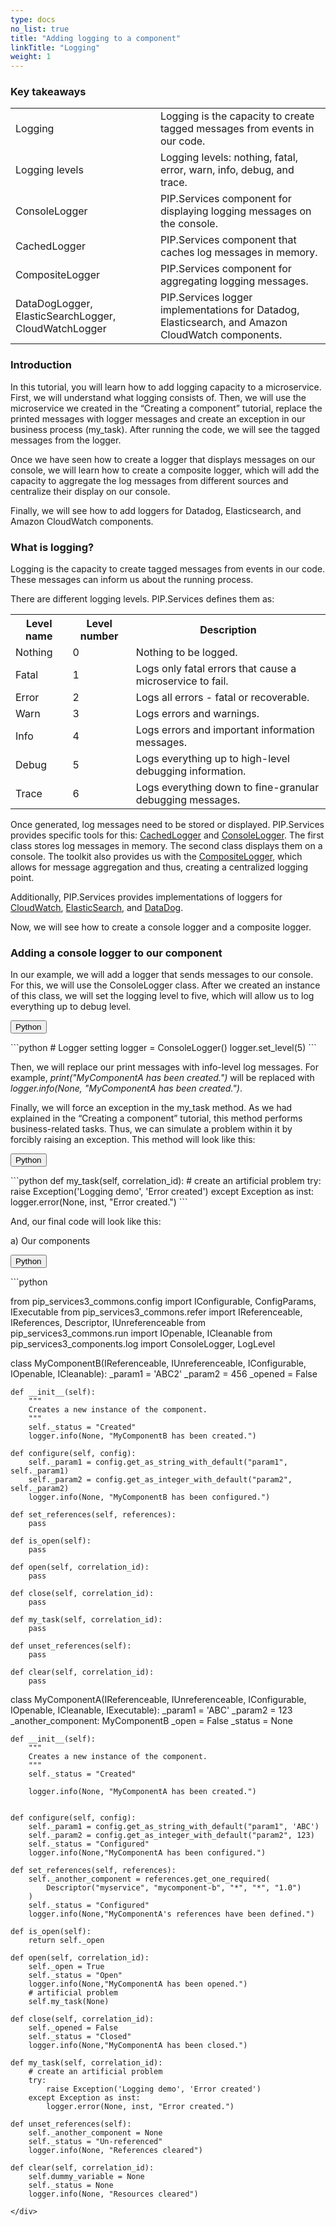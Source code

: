 ```yaml
---
type: docs
no_list: true
title: "Adding logging to a component"
linkTitle: "Logging"
weight: 1
---
```


### Key takeaways

<table>
  <tr>
    <td>Logging </td>
    <td>Logging is the capacity to create tagged messages from events in our code.</td>
  </tr>
  <tr>
    <td>Logging levels</td>
    <td>Logging levels: nothing, fatal, error, warn, info, debug, and trace. </td>
  </tr>
  <tr>
    <td>ConsoleLogger</td>
    <td>PIP.Services component for displaying logging messages on the console. </td>
  </tr>
  <tr>
    <td>CachedLogger</td>
    <td>PIP.Services component that caches log messages in memory.</td>
  </tr>
  <tr>
    <td>CompositeLogger</td>
    <td>PIP.Services component for aggregating logging messages.</td>
  </tr>
  <tr>
    <td>DataDogLogger, ElasticSearchLogger, CloudWatchLogger</td>
    <td>PIP.Services logger implementations for Datadog, Elasticsearch, and Amazon CloudWatch components.</td>
  </tr>
</table>

### Introduction

In this tutorial, you will learn how to add logging capacity to a microservice. First, we will understand what logging consists of. Then, we will use the microservice we created in the “Creating a component” tutorial, replace the printed messages with logger messages and create an exception in our business process (my_task). After running the code, we will see the tagged messages from the logger.

Once we have seen how to create a logger that displays messages on our console, we will learn how to create a composite logger, which will add the capacity to aggregate the log messages from different sources and centralize their display on our console.

Finally, we will see how to add loggers for Datadog, Elasticsearch, and Amazon CloudWatch components.

### What is logging?
Logging is the capacity to create tagged messages from events in our code. These messages can inform us about the running process. 

There are different logging levels. PIP.Services defines them as:

<table>
  <tr>
    <th>Level name</th>
    <th>Level number</th>
    <th>Description</th>
  </tr>
  <tr>
    <td>Nothing</td>
    <td>0</td>
    <td>Nothing to be logged.</td>
  </tr>		
  <tr>
    <td>Fatal</td>
    <td>1</td>
    <td>Logs only fatal errors that cause a microservice to fail.</td>
  </tr>		
  <tr>
    <td>Error</td>
    <td>2</td>
    <td>Logs all errors - fatal or recoverable.</td>
  </tr>		
  <tr>
    <td>Warn</td>
    <td>3</td>
    <td>Logs errors and warnings.</td>
  </tr>		
  <tr>
    <td>Info</td>
    <td>4</td>
    <td>Logs errors and important information messages.</td>
  </tr>		
  <tr>
    <td>Debug</td>
    <td>5</td>
    <td>Logs everything up to high-level debugging information.</td>
  </tr>		
  <tr>
    <td>Trace</td>
    <td>6</td>
    <td>Logs everything down to fine-granular debugging messages.</td>
  </tr>		
</table>
	
	
Once generated, log messages need to be stored or displayed. PIP.Services provides specific tools for this: [CachedLogger](http://docs.pipservices.org/python/components/log/cached_logger/) and [ConsoleLogger](http://docs.pipservices.org/python/components/log/console_logger/). The first class stores log messages in memory. The second class displays them on a console. The toolkit also provides us with the [CompositeLogger](http://docs.pipservices.org/python/components/log/composite_logger/), which allows for message aggregation and thus, creating a centralized logging point.
	
Additionally, PIP.Services provides implementations of loggers for [CloudWatch](http://docs.pipservices.org/python/aws/log/cloud_watch_logger/), [ElasticSearch](http://docs.pipservices.org/python/elasticsearch/log/elasticsearch_logger/), and [DataDog](http://docs.pipservices.org/python/datadog/log/datadog_logger/).  

Now, we will see how to create a console logger and a composite logger.

### Adding a console logger to our component

In our example, we will add a logger that sends messages to our console. For this, we will use the ConsoleLogger class. After we created an instance of this class, we will set the logging level to five, which will allow us to log everything up to debug level. 

<div class="btn-group" role="group" aria-label="Lnguage selector">

  <button id="select-python" type="button" class="btn btn-outline-secondary lang-select-btn">Python</button>

</div>



<div  id="python">
```python
# Logger setting
logger = ConsoleLogger()
logger.set_level(5) 
```  
</div>


Then, we will replace our print messages with info-level log messages. For example, *print("MyComponentA has been created.")* will be replaced with  *logger.info(None, "MyComponentA has been created.")*.

Finally, we will force an exception in the my_task method. As we had explained in the “Creating a component” tutorial, this method performs business-related tasks. Thus, we can simulate a problem within it by forcibly raising an exception. This method will look like this:

<div class="btn-group" role="group" aria-label="Lnguage selector">

  <button id="select-python" type="button" class="btn btn-outline-secondary lang-select-btn">Python</button>

</div>



<div  id="python">
```python
    def my_task(self, correlation_id):
        # create an artificial problem        
        try:
            raise Exception('Logging demo', 'Error created')
        except Exception as inst:
            logger.error(None, inst, "Error created.") 
```  
</div>


And, our final code will look like this:    

a)	Our components

<div class="btn-group" role="group" aria-label="Lnguage selector">

  <button id="select-python" type="button" class="btn btn-outline-secondary lang-select-btn">Python</button>

</div>



<div  id="python">
```python

from pip_services3_commons.config import IConfigurable, ConfigParams, IExecutable
from pip_services3_commons.refer import IReferenceable, IReferences, Descriptor, IUnreferenceable
from pip_services3_commons.run import IOpenable, ICleanable
from pip_services3_components.log import ConsoleLogger, LogLevel

class MyComponentB(IReferenceable, IUnreferenceable, IConfigurable, IOpenable, ICleanable):
    _param1 = 'ABC2'
    _param2 = 456
    _opened = False

    def __init__(self):
        """
        Creates a new instance of the component.
        """
        self._status = "Created"
        logger.info(None, "MyComponentB has been created.")
        
    def configure(self, config):
        self._param1 = config.get_as_string_with_default("param1", self._param1)
        self._param2 = config.get_as_integer_with_default("param2", self._param2)
        logger.info(None, "MyComponentB has been configured.")
        
    def set_references(self, references):
        pass
        
    def is_open(self):
        pass

    def open(self, correlation_id):
        pass

    def close(self, correlation_id):
        pass
        
    def my_task(self, correlation_id):
        pass

    def unset_references(self):
        pass
    
    def clear(self, correlation_id):
        pass

class MyComponentA(IReferenceable, IUnreferenceable, IConfigurable, IOpenable, ICleanable, IExecutable):
    _param1 = 'ABC'
    _param2 = 123
    _another_component: MyComponentB
    _open = False
    _status = None
    
    def __init__(self):
        """
        Creates a new instance of the component.
        """
        self._status = "Created"
        
        logger.info(None, "MyComponentA has been created.")

            
    def configure(self, config):
        self._param1 = config.get_as_string_with_default("param1", 'ABC')
        self._param2 = config.get_as_integer_with_default("param2", 123)
        self._status = "Configured"
        logger.info(None,"MyComponentA has been configured.")

    def set_references(self, references):
        self._another_component = references.get_one_required(
            Descriptor("myservice", "mycomponent-b", "*", "*", "1.0")
        )
        self._status = "Configured"
        logger.info(None,"MyComponentA's references have been defined.")
        
    def is_open(self):
        return self._open

    def open(self, correlation_id):
        self._open = True
        self._status = "Open"
        logger.info(None,"MyComponentA has been opened.")
        # artificial problem
        self.my_task(None)

    def close(self, correlation_id):
        self._opened = False
        self._status = "Closed"
        logger.info(None,"MyComponentA has been closed.")
        
    def my_task(self, correlation_id):
        # create an artificial problem        
        try:
            raise Exception('Logging demo', 'Error created')
        except Exception as inst:
            logger.error(None, inst, "Error created.")  

    def unset_references(self):
        self._another_component = None
        self._status = "Un-referenced"
        logger.info(None, "References cleared")
    
    def clear(self, correlation_id):
        self.dummy_variable = None
        self._status = None
        logger.info(None, "Resources cleared")
```  
</div>

